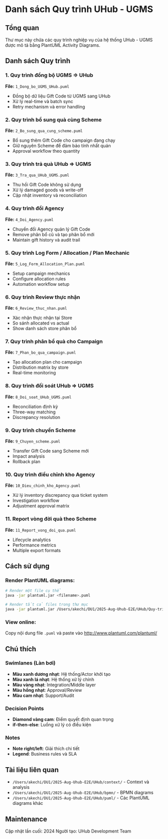 # Danh sách Quy trình UHub - UGMS

## Tổng quan
Thư mục này chứa các quy trình nghiệp vụ của hệ thống UHub - UGMS được mô tả bằng PlantUML Activity Diagrams.

## Danh sách Quy trình

### 1. Quy trình đồng bộ UGMS => UHub
**File:** `1_Dong_bo_UGMS_UHub.puml`
- Đồng bộ dữ liệu Gift Code từ UGMS sang UHub
- Xử lý real-time và batch sync
- Retry mechanism và error handling

### 2. Quy trình bổ sung quà cùng Scheme
**File:** `2_Bo_sung_qua_cung_scheme.puml`
- Bổ sung thêm Gift Code cho campaign đang chạy
- Giữ nguyên Scheme để đảm bảo tính nhất quán
- Approval workflow theo quantity

### 3. Quy trình trả quà UHub => UGMS
**File:** `3_Tra_qua_UHub_UGMS.puml`
- Thu hồi Gift Code không sử dụng
- Xử lý damaged goods và write-off
- Cập nhật inventory và reconciliation

### 4. Quy trình đổi Agency
**File:** `4_Doi_Agency.puml`
- Chuyển đổi Agency quản lý Gift Code
- Remove phân bổ cũ và tạo phân bổ mới
- Maintain gift history và audit trail

### 5. Quy trình Log Form / Allocation / Plan Mechanic
**File:** `5_Log_Form_Allocation_Plan.puml`
- Setup campaign mechanics
- Configure allocation rules
- Automation workflow setup

### 6. Quy trình Review thực nhận
**File:** `6_Review_thuc_nhan.puml`
- Xác nhận thực nhận tại Store
- So sánh allocated vs actual
- Show danh sách store phân bổ

### 7. Quy trình phân bổ quà cho Campaign
**File:** `7_Phan_bo_qua_campaign.puml`
- Tạo allocation plan cho campaign
- Distribution matrix by store
- Real-time monitoring

### 8. Quy trình đối soát UHub => UGMS
**File:** `8_Doi_soat_UHub_UGMS.puml`
- Reconciliation định kỳ
- Three-way matching
- Discrepancy resolution

### 9. Quy trình chuyển Scheme
**File:** `9_Chuyen_scheme.puml`
- Transfer Gift Code sang Scheme mới
- Impact analysis
- Rollback plan

### 10. Quy trình điều chỉnh kho Agency
**File:** `10_Dieu_chinh_kho_Agency.puml`
- Xử lý inventory discrepancy qua ticket system
- Investigation workflow
- Adjustment approval matrix

### 11. Report vòng đời quà theo Scheme
**File:** `11_Report_vong_doi_qua.puml`
- Lifecycle analytics
- Performance metrics
- Multiple export formats

## Cách sử dụng

### Render PlantUML diagrams:
```bash
# Render một file cụ thể
java -jar plantuml.jar <filename>.puml

# Render tất cả files trong thư mục
java -jar plantuml.jar /Users/akechi/DU1/2025-Aug-Uhub-E2E/UHub/Quy-trinh/*.puml
```

### View online:
Copy nội dung file `.puml` và paste vào http://www.plantuml.com/plantuml/

## Chú thích

### Swimlanes (Làn bơi)
- **Màu xanh dương nhạt**: Hệ thống/Actor khởi tạo
- **Màu xanh lá nhạt**: Hệ thống xử lý chính
- **Màu vàng nhạt**: Integration/Middle layer
- **Màu hồng nhạt**: Approval/Review
- **Màu cam nhạt**: Support/Audit

### Decision Points
- **Diamond vàng cam**: Điểm quyết định quan trọng
- **if-then-else**: Luồng xử lý có điều kiện

### Notes
- **Note right/left**: Giải thích chi tiết
- **Legend**: Business rules và SLA

## Tài liệu liên quan
- `/Users/akechi/DU1/2025-Aug-Uhub-E2E/UHub/context/` - Context và analysis
- `/Users/akechi/DU1/2025-Aug-Uhub-E2E/UHub/bpmn/` - BPMN diagrams
- `/Users/akechi/DU1/2025-Aug-Uhub-E2E/UHub/puml/` - Các PlantUML diagrams khác

## Maintenance
Cập nhật lần cuối: 2024
Người tạo: UHub Development Team
